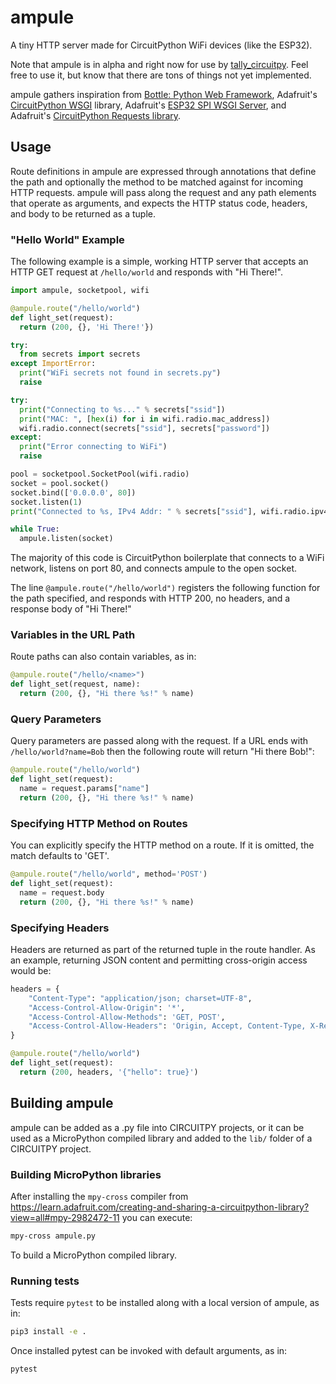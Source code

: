 # ampule

A tiny HTTP server made for CircuitPython WiFi devices (like the ESP32).

Note that ampule is in alpha and right now for use by
[tally_circuitpy](https://github.com/deckerego/tally_circuitpy). Feel free to
use it, but know that there are tons of things not yet implemented.

ampule gathers inspiration from
[Bottle: Python Web Framework](https://bottlepy.org/docs/dev/index.html),
Adafruit's [CircuitPython WSGI](https://github.com/adafruit/Adafruit_CircuitPython_WSGI)
library, Adafruit's [ESP32 SPI WSGI Server](https://github.com/adafruit/Adafruit_CircuitPython_ESP32SPI/blob/main/adafruit_esp32spi/adafruit_esp32spi_wsgiserver.py),
and Adafruit's [CircuitPython Requests library](https://github.com/adafruit/Adafruit_CircuitPython_Requests).

## Usage

Route definitions in ampule are expressed through annotations that define the
path and optionally the method to be matched against for incoming HTTP requests.
ampule will pass along the request and any path elements that operate as arguments,
and expects the HTTP status code, headers, and body to be returned as a tuple.

### "Hello World" Example

The following example is a simple, working HTTP server that accepts an
HTTP GET request at `/hello/world` and responds with "Hi There!".

```python
import ampule, socketpool, wifi

@ampule.route("/hello/world")
def light_set(request):
  return (200, {}, 'Hi There!'})

try:
  from secrets import secrets
except ImportError:
  print("WiFi secrets not found in secrets.py")
  raise

try:
  print("Connecting to %s..." % secrets["ssid"])
  print("MAC: ", [hex(i) for i in wifi.radio.mac_address])
  wifi.radio.connect(secrets["ssid"], secrets["password"])
except:
  print("Error connecting to WiFi")
  raise

pool = socketpool.SocketPool(wifi.radio)
socket = pool.socket()
socket.bind(['0.0.0.0', 80])
socket.listen(1)
print("Connected to %s, IPv4 Addr: " % secrets["ssid"], wifi.radio.ipv4_address)

while True:
  ampule.listen(socket)
```

The majority of this code is CircuitPython boilerplate that connects to a WiFi
network, listens on port 80, and connects ampule to the open socket.

The line `@ampule.route("/hello/world")` registers the following function for
the path specified, and responds with HTTP 200, no headers, and a response body
of "Hi There!"

### Variables in the URL Path

Route paths can also contain variables, as in:

```python
@ampule.route("/hello/<name>")
def light_set(request, name):
  return (200, {}, "Hi there %s!" % name)
```

### Query Parameters

Query parameters are passed along with the request. If a URL ends with
`/hello/world?name=Bob` then the following route will return
"Hi there Bob!":

```python
@ampule.route("/hello/world")
def light_set(request):
  name = request.params["name"]
  return (200, {}, "Hi there %s!" % name)
```

### Specifying HTTP Method on Routes

You can explicitly specify the HTTP method on a route. If it is omitted,
the match defaults to 'GET'.

```python
@ampule.route("/hello/world", method='POST')
def light_set(request):
  name = request.body
  return (200, {}, "Hi there %s!" % name)
```

### Specifying Headers

Headers are returned as part of the returned tuple in the route handler.
As an example, returning JSON content and permitting cross-origin access
would be:

```python
headers = {
    "Content-Type": "application/json; charset=UTF-8",
    "Access-Control-Allow-Origin": '*',
    "Access-Control-Allow-Methods": 'GET, POST',
    "Access-Control-Allow-Headers": 'Origin, Accept, Content-Type, X-Requested-With, X-CSRF-Token'
}

@ampule.route("/hello/world")
def light_set(request):
  return (200, headers, '{"hello": true}')
```

## Building ampule

ampule can be added as a .py file into CIRCUITPY projects, or it can be
used as a MicroPython compiled library and added to the `lib/` folder
of a CIRCUITPY project.

### Building MicroPython libraries

After installing the `mpy-cross` compiler from
https://learn.adafruit.com/creating-and-sharing-a-circuitpython-library?view=all#mpy-2982472-11
you can execute:

```sh
mpy-cross ampule.py
```

To build a MicroPython compiled library.

### Running tests

Tests require `pytest` to be installed along with a local version of ampule, as in:

```sh
pip3 install -e .
```

Once installed pytest can be invoked with default arguments, as in:

```sh
pytest
```
